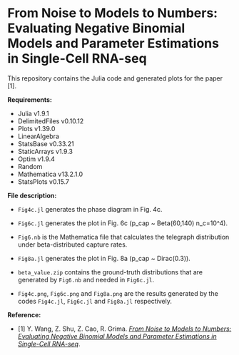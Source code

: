 # From Noise to Models to Numbers: Evaluating Negative Binomial Models and Parameter Estimations in Single-Cell RNA-seq

This repository contains the Julia code and generated plots for the paper [1].

**Requirements:**

- Julia v1.9.1
- DelimitedFiles v0.10.12
- Plots v1.39.0
- LinearAlgebra
- StatsBase v0.33.21
- StaticArrays v1.9.3
- Optim v1.9.4
- Random
- Mathematica v13.2.1.0
- StatsPlots v0.15.7

**File description:**

- `Fig4c.jl` generates the phase diagram in Fig. 4c.
- `Fig6c.jl` generates the plot in Fig. 6c (p_cap ~ Beta(60,140) n_c=10^4).
- `Fig6.nb` is the Mathematica file that calculates the telegraph distribution under beta-distributed capture rates.
- `Fig8a.jl` generates the plot in Fig. 8a (p_cap ~ Dirac(0.3)).
- `beta_value.zip` contains the ground-truth distributions that are generated by `Fig6.nb` and needed in `Fig6c.jl`.

- `Fig4c.png`, `Fig6c.png` and `Fig8a.png` are the results generated by the codes  `Fig4c.jl`, `Fig6c.jl` and `Fig8a.jl` respectively.

**Reference:**

- [1] Y. Wang, Z. Shu, Z. Cao, R. Grima. [*From Noise to Models to Numbers: Evaluating Negative Binomial Models and Parameter Estimations in Single-Cell RNA-seq*](https://www.biorxiv.org/content/10.1101/2025.05.05.652189v1).
